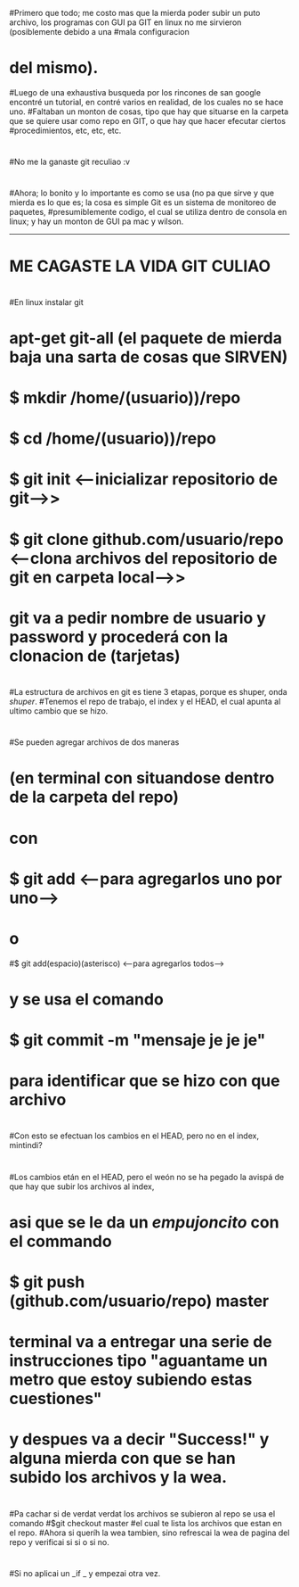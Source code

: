 #Primero que todo; me costo mas que la mierda poder subir un puto archivo, los programas con GUI pa GIT en linux no me sirvieron (posiblemente debido a una #mala configuracion
#  del mismo).
#Luego de una exhaustiva busqueda por los rincones de san google encontré un tutorial, en contré varios en realidad, de los cuales no se hace uno.
#Faltaban un monton de cosas, tipo que hay que situarse en la carpeta que se quiere usar como repo en GIT, o que hay que hacer efecutar ciertos #procedimientos, etc, etc, etc.
#
#
#No me la ganaste git reculiao :v
#
#
#Ahora; lo bonito y lo importante es como se usa (no pa que sirve y que mierda es lo que es; la cosa es simple Git es un sistema de monitoreo de paquetes, #presumiblemente codigo, el cual se utiliza dentro de consola en linux; y hay un monton de GUI pa mac y wilson.

____________________________________________________________________________________________________________________________________________
#                                                                                                                                                                                                                                                                                            #
#                                                                                               ME CAGASTE LA VIDA GIT CULIAO                                                                                                                      #  
#                                                                                                                                                                                                                                                                                            #

#En linux instalar git
#  apt-get git-all (el paquete de mierda baja una sarta de cosas que SIRVEN)

# $ mkdir /home/(usuario))/repo
#  $ cd /home/(usuario))/repo
#  $ git init  <--inicializar repositorio de git-->>
#  $ git clone github.com/usuario/repo <--clona archivos del repositorio de git en carpeta local-->>
#                git va a pedir nombre de usuario y password y procederá con la clonacion de (tarjetas)
#
#
#
#La estructura de archivos en git es tiene 3 etapas, porque es shuper, onda _shuper_.
#Tenemos el repo de trabajo, el index y el HEAD, el cual apunta al ultimo cambio que se hizo.
#
#
#Se pueden agregar archivos de dos maneras
# (en terminal con situandose dentro de la carpeta del repo)
# con
# $ git add <nombre de archivo> <--para agregarlos uno por uno-->
# o
#$ git add(espacio)(asterisco) <--para agregarlos todos-->
#  
# y se usa el comando
# $ git commit -m "mensaje je je je"
# para identificar que se hizo con que archivo
#
#Con esto se efectuan los cambios en el HEAD, pero no en el index, mintindi?
#
#Los cambios etán en el HEAD, pero el weón no se ha pegado la avispá de que hay que subir los archivos al index,
# asi que se le da un _empujoncito_ con el commando
# $ git push (github.com/usuario/repo) master
#       terminal va a entregar una serie de instrucciones tipo "aguantame un metro que estoy subiendo estas cuestiones"
#       y despues va a decir "Success!" y alguna mierda con que se han subido los archivos y la wea.
#
#Pa cachar si de verdat verdat los archivos se subieron al repo se usa el comando
#$git checkout master
#el cual te lista los archivos que estan en el repo.
#Ahora si queríh la wea tambien, sino refrescai la wea de pagina del repo y verificai si si o si no.
#
#Si no aplicai un _if _ y empezai otra vez.
